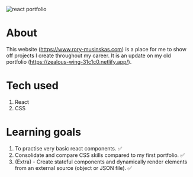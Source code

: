 ![react portfolio](/React-Portfolio.gif)

# About

This website (https://www.rory-musinskas.com) is a place for me to show off projects I create throughout my career. It is an update on my old portfolio (https://zealous-wing-31c1c0.netlify.app/).

# Tech used

1. React
2. CSS

# Learning goals

1. To practise very basic react components. ✅
2. Consolidate and compare CSS skills compared to my first portfolio. ✅
3. (Extra) - Create stateful components and dynamically render elements from an external source (object or JSON file). ✅

